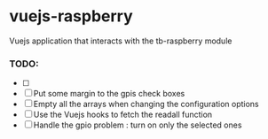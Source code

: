 # vuejs-raspberry
Vuejs application that interacts with the tb-raspberry module  
### TODO: 
- [ ] 
- [ ] Put some margin to the gpis check boxes 
- [ ] Empty all the arrays when changing the configuration options 
- [ ] Use the Vuejs hooks to fetch the readall function 
- [ ] Handle the gpio problem : turn on only the selected ones 
